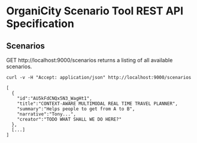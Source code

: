 OrganiCity Scenario Tool REST API Specification
===============================================

Scenarios
---------

GET http://localhost:9000/scenarios returns a listing of all available scenarios.

```
curl -v -H "Accept: application/json" http://localhost:9000/scenarios
```

```
[
  {
    "id":"AU5kFdCNQx5N3_WagHt1",
    "title":"CONTEXT-AWARE MULTIMODAL REAL TIME TRAVEL PLANNER",
    "summary":"Helps people to get from A to B",
    "narrative":"Tony...",
    "creator":"TODO WHAT SHALL WE DO HERE?"
  },
  [...]
]
```
